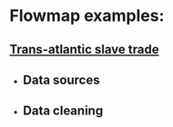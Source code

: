 # Flowmap examples: 

## [Trans-atlantic slave trade](https://wandabodnar.github.io/flowmap/transatlantic.html)

- Data sources
  - 

- Data cleaning
  -


